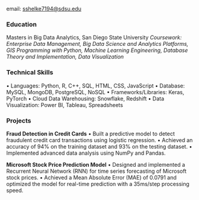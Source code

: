 email: sshelke7194@sdsu.edu

### Education
Masters in Big Data Analytics, San Diego State University
_Coursework: Enterprise Data Management, Big Data Science and Analytics Platforms, GIS Programming with Python, Machine Learning Engineering, Database Theory and Implementation, Data Visualization_

### Technical Skills
• Languages: Python, R, C++, SQL, HTML, CSS, JavaScript 
• Database: MySQL, MongoDB, PostgreSQL, NoSQL
• Frameworks/Libraries: Keras, PyTorch
• Cloud Data Warehousing: Snowflake, Redshift
• Data Visualization: Power BI, Tableau, Spreadsheets

### Projects
**Fraud Detection in Credit Cards**
• Built a predictive model to detect fraudulent credit card transactions using logistic regression. • Achieved an accuracy of 94% on the training dataset and 93% on the testing dataset.
• Implemented advanced data analysis using NumPy and Pandas.

**Microsoft Stock Price Prediction Model**
• Designed and implemented a Recurrent Neural Network (RNN) for time series forecasting of Microsoft stock prices.
• Achieved a Mean Absolute Error (MAE) of 0.0791 and optimized the model for real-time prediction with a 35ms/step
processing speed.
